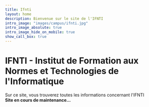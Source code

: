 ```yaml
---
title: Ifnti
layout: home
description: Bienvenue sur le site de l'IFNTI
intro_image: "images/campus/ifnti.jpg"
intro_image_absolute: true
intro_image_hide_on_mobile: true
show_call_box: true
---
```


# IFNTI - **I**nstitut de **F**ormation aux **N**ormes et **T**echnologies de l'**I**nformatique

Sur ce site, vous trouverez toutes les informations concernant l'IFNTI   
**Site en cours de maintenance...**
